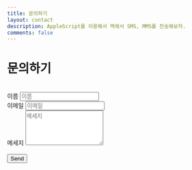 ```yaml
---
title: 문의하기
layout: contact
description: AppleScript를 이용해서 맥에서 SMS, MMS를 전송해보자.
comments: false
---
```



  
문의하기
=======================
<br>
  
<form name="sentMessage" id="contactForm" novalidate="" action="https://formspree.io/no10305@gmail.com" method="post"> <input type="hidden" name="_subject" value="블로그에서 새로운 연락이 왔습니다."> <input type="text" name="_gotcha" style="display:none"> <div class="control-group"> <div class="form-group floating-label-form-group controls"> <label>이름</label> <input type="text" class="form-control" placeholder="이름" id="name" name="name" required="" data-validation-required-message="이름을 입력해주세요."> <div class="help-block text-danger"></div> </div> <div class="form-group floating-label-form-group controls"> <label>이메일</label> <input type="email" class="form-control" placeholder="이메일" id="email" name="email" required="" data-validation-validemail-message="이메일 형식이 아닙니다." data-validation-required-message="이메일을 입력해 주세요."> <div class="help-block text-danger"></div> </div> <div class="form-group floating-label-form-group controls"> <label>메세지</label> <textarea rows="5" class="form-control" placeholder="메세지" id="message" name="message" required="" data-validation-required-message="메세지를 입력해 주세요."></textarea> <div class="help-block text-danger"></div> </div> </div> <br> <div id="success"></div> <div class="form-group"> <button type="submit" class="btn btn-primary" id="sendMessageButton">Send</button> </div> </form>